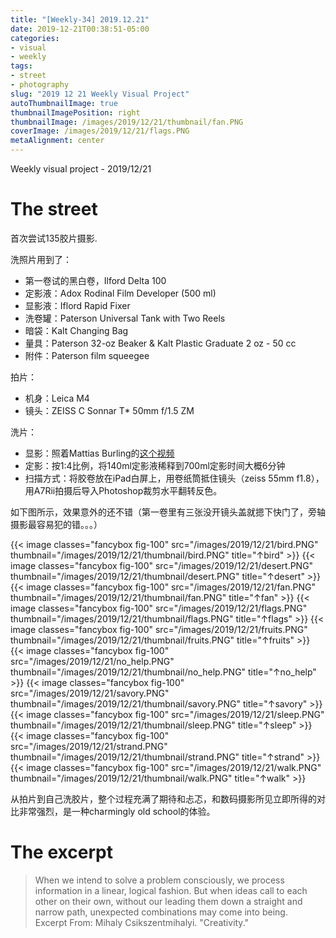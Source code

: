 ```yaml
---
title: "[Weekly-34] 2019.12.21"
date: 2019-12-21T00:38:51-05:00
categories:
- visual
- weekly
tags:
- street
- photography
slug: "2019 12 21 Weekly Visual Project"
autoThumbnailImage: true
thumbnailImagePosition: right
thumbnailImage: /images/2019/12/21/thumbnail/fan.PNG
coverImage: /images/2019/12/21/flags.PNG
metaAlignment: center
---
```


Weekly visual project - 2019/12/21
<!--more-->
<!--toc-->

# The street

首次尝试135胶片摄影.

洗照片用到了：

- 第一卷试的黑白卷，Ilford Delta 100
- 定影液：Adox Rodinal Film Developer (500 ml)
- 显影液：Iflord Rapid Fixer
- 洗卷罐：Paterson Universal Tank with Two Reels
- 暗袋：Kalt Changing Bag
- 量具：Paterson 32-oz Beaker & Kalt Plastic Graduate 2 oz - 50 cc
- 附件：Paterson film squeegee

拍片：

- 机身：Leica M4
- 镜头：ZEISS C Sonnar T* 50mm f/1.5 ZM

洗片：

- 显影：照着Mattias Burling的[这个视频](https://youtu.be/kp8cACHz_Og)
- 定影：按1:4比例，将140ml定影液稀释到700ml定影时间大概6分钟
- 扫描方式：将胶卷放在iPad白屏上，用卷纸筒抵住镜头（zeiss 55mm f1.8），用A7Rii拍摄后导入Photoshop裁剪水平翻转反色。

如下图所示，效果意外的还不错（第一卷里有三张没开镜头盖就摁下快门了，旁轴摄影最容易犯的错。。。）

{{< image classes="fancybox fig-100" src="/images/2019/12/21/bird.PNG" thumbnail="/images/2019/12/21/thumbnail/bird.PNG" title="↑bird" >}}
{{< image classes="fancybox fig-100" src="/images/2019/12/21/desert.PNG" thumbnail="/images/2019/12/21/thumbnail/desert.PNG" title="↑desert" >}}
{{< image classes="fancybox fig-100" src="/images/2019/12/21/fan.PNG" thumbnail="/images/2019/12/21/thumbnail/fan.PNG" title="↑fan" >}}
{{< image classes="fancybox fig-100" src="/images/2019/12/21/flags.PNG" thumbnail="/images/2019/12/21/thumbnail/flags.PNG" title="↑flags" >}}
{{< image classes="fancybox fig-100" src="/images/2019/12/21/fruits.PNG" thumbnail="/images/2019/12/21/thumbnail/fruits.PNG" title="↑fruits" >}}
{{< image classes="fancybox fig-100" src="/images/2019/12/21/no_help.PNG" thumbnail="/images/2019/12/21/thumbnail/no_help.PNG" title="↑no_help" >}}
{{< image classes="fancybox fig-100" src="/images/2019/12/21/savory.PNG" thumbnail="/images/2019/12/21/thumbnail/savory.PNG" title="↑savory" >}}
{{< image classes="fancybox fig-100" src="/images/2019/12/21/sleep.PNG" thumbnail="/images/2019/12/21/thumbnail/sleep.PNG" title="↑sleep" >}}
{{< image classes="fancybox fig-100" src="/images/2019/12/21/strand.PNG" thumbnail="/images/2019/12/21/thumbnail/strand.PNG" title="↑strand" >}}
{{< image classes="fancybox fig-100" src="/images/2019/12/21/walk.PNG" thumbnail="/images/2019/12/21/thumbnail/walk.PNG" title="↑walk" >}}

从拍片到自己洗胶片，整个过程充满了期待和忐忑，和数码摄影所见立即所得的对比非常强烈，是一种charmingly old school的体验。

# The excerpt
>When we intend to solve a problem consciously, we process information in a linear, logical fashion. But when ideas call to each other on their own, without our leading them down a straight and narrow path, unexpected combinations may come into being.   
Excerpt From: Mihaly Csikszentmihalyi. "Creativity."
